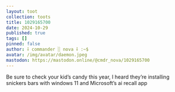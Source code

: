 ```yaml
---
layout: toot
collection: toots
title: 1029165700
date: 2024-10-29
published: true
tags: []
pinned: false
author: ⸸ commander ░ nova ⸸ :~$
avatar: /img/avatar/daemon.jpeg
mastodon: https://mastodon.online/@cmdr_nova/1029165700
---
```


Be sure to check your kid’s candy this year, I heard they’re installing snickers bars with windows 11 and Microsoft’s ai recall app
